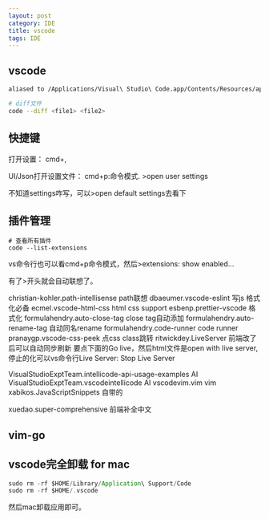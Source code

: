 ```yaml
---
layout: post
category: IDE
title: vscode
tags: IDE
---
```


## vscode

```sh
aliased to /Applications/Visual\ Studio\ Code.app/Contents/Resources/app/bin/code

# diff文件
code --diff <file1> <file2>

```

## 快捷键

打开设置： cmd+,

UI/Json打开设置文件： cmd+p:命令模式. >open user settings

不知道settings咋写，可以>open default settings去看下

## 插件管理

```shell
# 查看所有插件
code --list-extensions

```

vs命令行也可以看cmd+p命令模式，然后>extensions: show enabled...

有了>开头就会自动联想了。



christian-kohler.path-intellisense path联想
dbaeumer.vscode-eslint 写js 格式化必备
ecmel.vscode-html-css html css support
esbenp.prettier-vscode 格式化
formulahendry.auto-close-tag close tag自动添加
formulahendry.auto-rename-tag 自动同名rename
formulahendry.code-runner code runner
pranaygp.vscode-css-peek 点css class跳转
ritwickdey.LiveServer 前端改了后可以自动同步刷新 要点下面的Go live，然后html文件是open with live server, 停止的化可以vs命令行Live Server: Stop Live Server

VisualStudioExptTeam.intellicode-api-usage-examples AI 
VisualStudioExptTeam.vscodeintellicode AI
vscodevim.vim vim
xabikos.JavaScriptSnippets 自带的

xuedao.super-comprehensive 前端补全中文

## vim-go

## vscode完全卸载 for mac



```scala
sudo rm -rf $HOME/Library/Application\ Support/Code
sudo rm -rf $HOME/.vscode

```

然后mac卸载应用即可。
